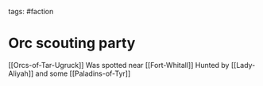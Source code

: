 tags: #faction

# Orc scouting party
[[Orcs-of-Tar-Ugruck]]
Was spotted near [[Fort-Whitall]]
Hunted by [[Lady-Aliyah]] and some [[Paladins-of-Tyr]]

